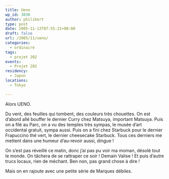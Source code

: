 ```yaml
---
title: Ueno
wp_id: 3030
author: philibert
type: post
date: 2005-11-12T07:55:21+00:00
draft: false
url: /2005/11/ueno/
categories:
  - ordinaire
tags:
  - projet 202
events:
  - Projet 202
residency:
  - Japon
locations:
  - Tokyo

---
```

Alors UENO. 

Du vent, des feuilles qui tombent, des couleurs très chouettes. On est d&rsquo;abord allé bouffer le dernier Curry chez Matsuya, important Matsuya. Puis on a filé au Parc, on a vu des temples très sympas, le musée d&rsquo;art occidental gratuit, sympa aussi. Puis on a fini chez Starbuck pour le dernier Frapuccino thé vert, le dernier cheesecake Starbuck. Tous ces derniers me mettent dans une humeur d&rsquo;au-revoir aussi, dingue ! 

On s&rsquo;est pas réveillé ce matin, donc j&rsquo;ai pas pu voir ma moman, désolé tout le monde. On tâchera de se rattraper ce soir ! Demain Valise ! Et puis d&rsquo;autre trucs locaux, rien de méchant. Ben non, pas grand chose à dire !

Mais on en rajoute avec une petite série de Marques débiles.

<div class="gallery-container">
  <div class="gallery">
    <figure class="image-frame landscape"> <img src="{{< aws >}}/uploads/2012/09/14.jpg" alt="" /> </figure> <figure class="image-frame landscape"> <img src="{{< aws >}}/uploads/2012/09/3.jpg" alt="" /> </figure> <figure class="image-frame landscape"> <img src="{{< aws >}}/uploads/2012/09/41.jpg" alt="" /> </figure> <figure class="image-frame landscape"> <img src="{{< aws >}}/uploads/2012/09/51.jpg" alt="" /> </figure> <figure class="image-frame landscape"> <img src="{{< aws >}}/uploads/2012/09/61.jpg" alt="" /> </figure> <figure class="image-frame landscape"> <img src="{{< aws >}}/uploads/2012/09/01.jpg" alt="" /> </figure> <figure class="image-frame landscape"> <img src="{{< aws >}}/uploads/2012/09/71.jpg" alt="" /> </figure> <figure class="image-frame landscape"> <img src="{{< aws >}}/uploads/2012/09/81.jpg" alt="" /> </figure> <figure class="image-frame landscape"> <img src="{{< aws >}}/uploads/2012/09/91.jpg" alt="" /> </figure> <figure class="image-frame landscape"> <img src="{{< aws >}}/uploads/2012/09/101.jpg" alt="" /> </figure> <figure class="image-frame landscape"> <img src="{{< aws >}}/uploads/2012/09/141.jpg" alt="" /> </figure> <figure class="image-frame landscape"> <img src="{{< aws >}}/uploads/2012/09/111.jpg" alt="" /> </figure> <figure class="image-frame landscape"> <img src="{{< aws >}}/uploads/2012/09/121.jpg" alt="" /> </figure> <figure class="image-frame landscape"> <img src="{{< aws >}}/uploads/2012/09/151.jpg" alt="" /> </figure> <figure class="image-frame landscape"> <img src="{{< aws >}}/uploads/2012/09/211.jpg" alt="" /> </figure> <figure class="image-frame landscape"> <img src="{{< aws >}}/uploads/2012/09/171.jpg" alt="" /> </figure> <figure class="image-frame landscape"> <img src="{{< aws >}}/uploads/2012/09/191.jpg" alt="" /> </figure> <figure class="image-frame landscape"> <img src="{{< aws >}}/uploads/2012/09/131.jpg" alt="" /> </figure>
  </div>
</div>